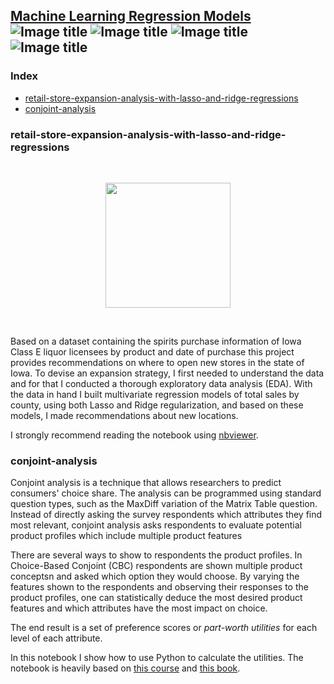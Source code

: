 ## [Machine Learning Regression Models](http://nbviewer.jupyter.org/github/marcotav/machine-learning-regression-models/blob/master/retail/notebooks/retail-recommendations.ipynb) ![Image title](https://img.shields.io/badge/sklearn-0.19.1-orange.svg) ![Image title](https://img.shields.io/badge/seaborn-v0.8.1-yellow.svg) ![Image title](https://img.shields.io/badge/pandas-0.22.0-red.svg) ![Image title](https://img.shields.io/badge/matplotlib-v2.1.2-orange.svg)

### Index

* [retail-store-expansion-analysis-with-lasso-and-ridge-regressions](#retail-store-expansion-analysis-with-lasso-and-ridge-regressions)
* [conjoint-analysis](#conjoint-analysis)

### retail-store-expansion-analysis-with-lasso-and-ridge-regressions

<br/>
<p align="center">
  <img src='https://github.com/marcotav/machine-learning-regression-models/blob/master/retail/images/liquor.jpeg' width="200">
</p>
<br>



Based on a dataset containing the spirits purchase information of Iowa Class E liquor licensees by product and date of purchase this project provides recommendations on where to open new stores in the state of Iowa. To devise an expansion strategy, I first needed to understand the data and for that I conducted a thorough exploratory data analysis (EDA). With the data in hand I built multivariate regression models of total sales by county, using both Lasso and Ridge regularization, and based on these models, I made recommendations about new locations. 

I strongly recommend reading the notebook using [nbviewer](http://nbviewer.jupyter.org/github/marcotav/machine-learning-regression-models/blob/master/retail/notebooks/retail-recommendations.ipynb).

### conjoint-analysis

Conjoint analysis is a technique that allows researchers to predict consumers' choice share. The analysis can be programmed using standard question types, such as the MaxDiff variation of the Matrix Table question. Instead of directly asking the survey respondents which attributes they find most relevant, conjoint analysis asks respondents to evaluate potential product profiles which include multiple product features 

There are several ways to show to respondents the product profiles. In Choice-Based Conjoint (CBC) respondents are shown multiple product conceptsn and asked which option they would choose. By varying the features shown to the respondents and observing their responses to the product profiles, one can statistically deduce the most desired product features and which attributes have the most impact on choice. 

The end result is a set of preference scores or *part-worth utilities* for each level of each attribute.

In this notebook I show how to use Python to calculate the utilities. The notebook is heavily based on [this course](https://www.lynda.com/R-tutorials/Data-Science-Marketing/533306-2.html) and [this book](https://www.amazon.com/Marketing-Data-Science-Techniques-Predictive/dp/0133886557).
